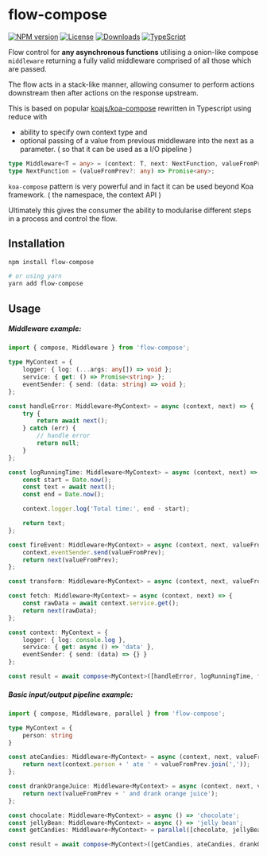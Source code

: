 # flow-compose

[![NPM version][npm-image]][npm-url]
[![License][license-image]][license-url]
[![Downloads][downloads-image]][downloads-url]
[![TypeScript][ts-image]][ts-url]

Flow control for **any asynchronous functions** utilising a onion-like compose `middleware` returning a fully valid middleware 
comprised of all those which are passed.

The flow acts in a stack-like manner, allowing consumer to perform actions downstream then after actions on the response upstream.

This is based on popular [koajs/koa-compose](https://github.com/koajs/compose) rewritten in Typescript using reduce with 
 - ability to specify own context type and 
 - optional passing of a value from previous middleware into the next as a parameter. ( so that it can be used as a I/O pipeline )

```typescript
type Middleware<T = any> = (context: T, next: NextFunction, valueFromPrev?: any) => Promise<any>;
type NextFunction = (valueFromPrev?: any) => Promise<any>;
```

`koa-compose` pattern is very powerful and in fact it can be used beyond Koa framework. ( the namespace, the context API ) 

Ultimately this gives the consumer the ability to modularise different steps in a process and control the flow.

## Installation

```sh
npm install flow-compose

# or using yarn
yarn add flow-compose
```

## Usage

##### Middleware example: 
```typescript
import { compose, Middleware } from 'flow-compose';

type MyContext = {
    logger: { log: (...args: any[]) => void };
    service: { get: () => Promise<string> };
    eventSender: { send: (data: string) => void };
};

const handleError: Middleware<MyContext> = async (context, next) => {
    try {
        return await next();
    } catch (err) {
        // handle error
        return null;
    }
};

const logRunningTime: Middleware<MyContext> = async (context, next) => {
    const start = Date.now();
    const text = await next();
    const end = Date.now();

    context.logger.log('Total time:', end - start);

    return text;
};

const fireEvent: Middleware<MyContext> = async (context, next, valueFromPrev) => {
    context.eventSender.send(valueFromPrev);
    return next(valueFromPrev);
};

const transform: Middleware<MyContext> = async (context, next, valueFromPrev) => valueFromPrev.toUpperCase();

const fetch: Middleware<MyContext> = async (context, next) => {
    const rawData = await context.service.get();
    return next(rawData);
};

const context: MyContext = {
    logger: { log: console.log },
    service: { get: async () => 'data' },
    eventSender: { send: (data) => {} }
};

const result = await compose<MyContext>([handleError, logRunningTime, fetch, fireEvent, transform])(context);
```

##### Basic input/output pipeline example: 
```typescript
import { compose, Middleware, parallel } from 'flow-compose';

type MyContext = {
    person: string
}

const ateCandies: Middleware<MyContext> = async (context, next, valueFromPrev) => {
    return next(context.person + ' ate ' + valueFromPrev.join(','));
};

const drankOrangeJuice: Middleware<MyContext> = async (context, next, valueFromPrev) => {
    return next(valueFromPrev + ' and drank orange juice');
};

const chocolate: Middleware<MyContext> = async () => 'chocolate';
const jellyBean: Middleware<MyContext> = async () => 'jelly bean';
const getCandies: Middleware<MyContext> = parallel([chocolate, jellyBean]);

const result = await compose<MyContext>([getCandies, ateCandies, drankOrangeJuice])({ person: 'Tom' });
```

[npm-image]: https://img.shields.io/npm/v/flow-compose.svg?style=flat-square
[npm-url]: https://npmjs.org/package/flow-compose
[license-image]: http://img.shields.io/npm/l/flow-compose.svg?style=flat-square
[license-url]: LICENSE
[downloads-image]: http://img.shields.io/npm/dm/flow-compose.svg?style=flat-square
[downloads-url]: https://npmjs.org/package/flow-compose
[ts-image]: https://badges.frapsoft.com/typescript/code/typescript.svg?v=101
[ts-url]: https://github.com/ellerbrock/typescript-badges/
